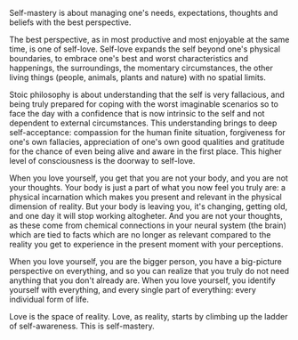 Self-mastery is about managing one's needs, expectations, thoughts and beliefs with the best perspective.

The best perspective, as in most productive and most enjoyable at the same time, is one of self-love.
Self-love expands the self beyond one's physical boundaries, to embrace one's best and worst characteristics and happenings, the surroundings, the momentary circumstances, the other living things (people, animals, plants and nature) with no spatial limits.

Stoic philosophy is about understanding that the self is very fallacious, and being truly prepared for coping with the worst imaginable scenarios so to face the day with a confidence that is now intrinsic to the self and not dependent to external circumstances.
This understanding brings to deep self-acceptance: compassion for the human finite situation, forgiveness for one's own fallacies, appreciation of one's own good qualities and gratitude for the chance of even being alive and aware in the first place.
This higher level of consciousness is the doorway to self-love.

When you love yourself, you get that you are not your body, and you are not your thoughts.
Your body is just a part of what you now feel you truly are: a physical incarnation which makes you present and relevant in the physical dimension of reality.
But your body is leaving you, it's changing, getting old, and one day it will stop working altogheter.
And you are not your thoughts, as these come from chemical connections in your neural system (the brain) which are tied to facts which are no longer as relevant compared to the reality you get to experience in the present moment with your perceptions.

When you love yourself, you are the bigger person, you have a big-picture perspective on everything, and so you can realize that you truly do not need anything that you don't already are.
When you love yourself, you identify yourself with everything, and every single part of everything: every individual form of life.

Love is the space of reality.
Love, as reality, starts by climbing up the ladder of self-awareness.
This is self-mastery.
